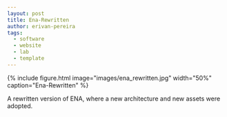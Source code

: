 ```yaml
---
layout: post
title: Ena-Rewritten
author: erivan-pereira
tags:
  - software
  - website
  - lab
  - template
---
```


{%
  include figure.html
  image="images/ena_rewritten.jpg"
  width="50%"
  caption="Ena-Rewritten"
%}

A rewritten version of ENA, where a new architecture and new assets were adopted.